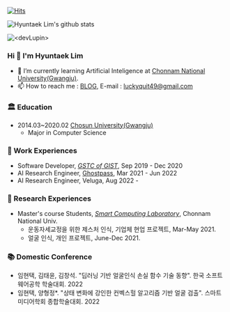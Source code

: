 [![Hits](https://hits.seeyoufarm.com/api/count/incr/badge.svg?url=https%3A%2F%2Fgithub.com%2FdevLupin&count_bg=%2379C83D&title_bg=%23555555&icon=&icon_color=%233FCFD3&title=hits&edge_flat=false)](https://hits.seeyoufarm.com)

![Hyuntaek Lim's github stats](https://github-readme-stats.vercel.app/api?username=devLupin&show_icons=true&theme=tokyonight)

<p><img align="center" src="https://github-readme-stats.vercel.app/api/top-langs?username=<devLupin>&show_icons=true&locale=en&layout=compact" alt="<devLupin>" /></p>

### Hi  👋 I'm Hyuntaek Lim

- 🌱 I’m currently learning Artificial Inteligence at [Chonnam National University(Gwangju)](https://www.jnu.ac.kr/).
- 📫 How to reach me : [BLOG](https://devhyeon.tistory.com/), E-mail : luckyquit49@gmail.com

### 🏛 Education

- 2014.03~2020.02 [Chosun University(Gwangju)](https://www.chosun.ac.kr)
  - Major in Computer Science

### 🌟 Work Experiences

- Software Developer, [<i>GSTC of GIST</i>](http://gstc.or.kr/), Sep 2019 - Dec 2020
- AI Research Engineer, [Ghostpass](http://www.ghostpass.ai), Mar 2021 - Jun 2022
- AI Research Engineer, Veluga, Aug 2022 - 

### 📝 Research Experiences

- Master's course Students, [<i>Smart Computing Laboratory</i>](http://sclab.jnu.ac.kr/), Chonnam National Univ.
  - 운동자세교정을 위한 제스처 인식, 기업체 현업 프로젝트, Mar-May 2021.
  - 얼굴 인식, 개인 프로젝트, June-Dec 2021.

### 📚 Domestic Conference

- 임현택, 김태윤, 김창석. "딥러닝 기반 얼굴인식 손실 함수 기술 동향". 한국 소프트웨어공학 학술대회. 2022
- 임현택, 양형정*. "상태 변화에 강인한 컨벡스헐 알고리즘 기반 얼굴 검출". 스마트미디어학회 종합학술대회. 2022

<!--

### 📚 International Conference

- 

### 📚 Domestic Conference

- 

### 🔮 Patent

- 

### ✨ HONORS & AWARDS

-->

